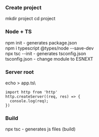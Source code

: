 ### Create project
mkdir project
cd project

### Node + TS
npm init - generates package.json\
npm i typescript @types/node --save-dev\
npx tsc --init - generates tsconfig.json\
tsconfig.json - change module to ESNEXT

### Server root
echo > app.ts\
```
import http from 'http'
http.createServer((req, res) => {
  console.log(req);
})  
```

### Build
npx tsc - generates js files (build)


